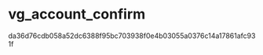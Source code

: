 vg_account_confirm
==================

da36d76cdb058a52dc6388f95bc703938f0e4b03055a0376c14a17861afc931f
